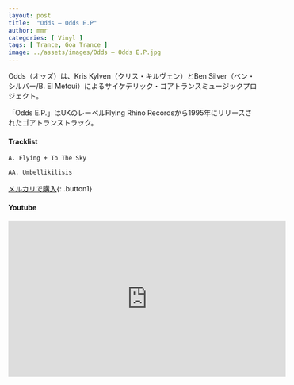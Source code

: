 ```yaml
---
layout: post
title:  "Odds – Odds E.P"
author: mmr
categories: [ Vinyl ]
tags: [ Trance, Goa Trance ]
image: ../assets/images/Odds – Odds E.P.jpg
---
```


Odds（オッズ）は、Kris Kylven（クリス・キルヴェン）とBen Silver（ベン・シルバー/B. El Metoui）によるサイケデリック・ゴアトランスミュージックプロジェクト。

「Odds E.P.」はUKのレーベルFlying Rhino Recordsから1995年にリリースされたゴアトランストラック。

#### Tracklist
```md
A. Flying + To The Sky

AA. Umbellikilisis
```

[メルカリで購入](https://jp.mercari.com/item/m90557219720?afid=6142608987){: .button1}

#### Youtube
<iframe width="560" height="315" src="https://www.youtube.com/embed/pmprLHuXa4E?si=2xEb8hjoM1pqWipJ" title="YouTube video player" frameborder="0" allow="accelerometer; autoplay; clipboard-write; encrypted-media; gyroscope; picture-in-picture; web-share" referrerpolicy="strict-origin-when-cross-origin" allowfullscreen></iframe>